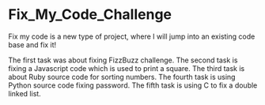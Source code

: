 # Fix_My_Code_Challenge
Fix my code is a new type of project, where I will jump into an existing code base and fix it!

The first task was about fixing FizzBuzz challenge.
The second task is fixing a Javascript code which is used to print a square. 
The third task is about Ruby source code for sorting numbers.
The fourth task is using Python source code fixing password.
The fifth task is using C to fix a double linked list.
